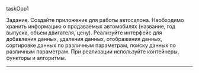taskOpp1

Задание.
Создайте приложение для работы автосалона. Необходимо хранить информацию о продаваемых автомобилях (название, год выпуска, объем двигателя, цену). Реализуйте интерфейс для добавления данных, удаления данных, отображения данных, сортировке данных по различным параметрам, поиску данных по различным параметрам. При реализации используйте контейнеры, функторы и алгоритмы.

---------------------------------------------------------------------------------------------------------------------------------------------------------------------------------
